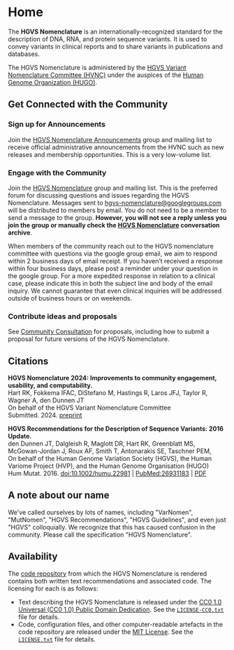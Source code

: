 # Home

The **HGVS Nomenclature** is an internationally-recognized standard for the description of DNA, RNA, and protein sequence variants.
It is used to convey variants in clinical reports and to share variants in publications and databases.

The HGVS Nomenclature is administered by the [HGVS Variant Nomenclature Committee (HVNC)](hvnc.md) under the auspices of the [Human Genome Organization (HUGO)](https://hugo-int.org/).

[//]: # (!!! note "Join Us")
[//]: # ()
[//]: # (    If you are interested in joining the HVNC and contributing to the maintenance of the HGVS Nomenclature, please see the [Call for Members]&#40;call-for-members.md&#41;.)
[//]: # (    Applications are due **April 1, 2024**.)

<a id="contact-us"></a>

## Get Connected with the Community

### Sign up for Announcements

Join the [HGVS Nomenclature
Announcements](https://groups.google.com/g/hgvs-nomenclature-announcements/)
group and mailing list to receive official administrative announcements from the
HVNC such as new releases and membership opportunities. This is a very
low-volume list.

### Engage with the Community

Join the [HGVS Nomenclature](https://groups.google.com/g/hgvs-nomenclature)
group and mailing list. This is the preferred forum for discussing questions
and issues regarding the HGVS Nomenclature.
Messages sent to
[hgvs-nomenclature@googlegroups.com](mailto:hgvs-nomenclature@googlegroups.com)
will be distributed to members by email. You do not need to be a member to send
a message to the group. **However, you will not see a reply unless you join the
group or manually check the [HGVS Nomenclature](https://groups.google.com/g/hgvs-nomenclature)
conversation archive**.

When members of the community reach out to the HGVS nomenclature committee with
questions via the google group email, we aim to respond within 2 business days
of email receipt. If you haven’t received a response within four business days,
please post a reminder under your question in the google group. For a more
expedited response in relation to a clinical case, please indicate this in both
the subject line and body of the email inquiry. We cannot guarantee that even
clinical inquiries will be addressed outside of business hours or on weekends.

### Contribute ideas and proposals

See [Community Consultation](consultation/index.md) for proposals, including
  how to submit a proposal for future versions of the HGVS Nomenclature.

## Citations

**HGVS Nomenclature 2024: Improvements to community engagement, usability, and computability.**
<br/>Hart RK, Fokkema IFAC, DiStefano M, Hastings R, Laros JFJ, Taylor R, Wagner A, den Dunnen JT
<br/>On behalf of the HGVS Variant Nomenclature Committee
<br/>Submitted. 2024. [preprint](https://dx.doi.org/10.31219/osf.io/92gfd)

**HGVS Recommendations for the Description of Sequence Variants: 2016 Update.**
<br/>den Dunnen JT, Dalgleish R, Maglott DR, Hart RK, Greenblatt MS, McGowan-Jordan J, Roux AF, Smith T, Antonarakis SE, Taschner PEM,
<br/>On behalf of the Human Genome Variation Society (HGVS), the Human Variome Project (HVP), and the Human Genome Organisation (HUGO)
<br/>Hum Mutat. 2016. [doi:10.1002/humu.22981](http://dx.doi.org/10.1002/humu.22981) | [PubMed:26931183](https://www.ncbi.nlm.nih.gov/pubmed/26931183) | [PDF](http://onlinelibrary.wiley.com/doi/10.1002/humu.22981/pdf)

## A note about our name

We've called ourselves by lots of names, including "VarNomen", "MutNomen", "HGVS
Recommendations", "HGVS Guidelines", and even just "HGVS" colloquially. We
recognize that this has caused confusion in the community. Please call the
specification "HGVS Nomenclature".

## Availability

The [code repository](https://github.com/HGVSnomenclature/hgvs-nomenclature/) from which the HGVS Nomenclature is rendered contains both written text recommendations and associated code. The licensing for each is as follows:

* Text describing the HGVS Nomenclature is released under the [CC0 1.0 Universal (CC0 1.0) Public Domain Dedication](https://creativecommons.org/publicdomain/zero/1.0/). See the [`LICENSE-CC0.txt`](LICENSE-CC0.txt) file for details.
* Code, configuration files, and other computer-readable artefacts in the code repository are released under the [MIT License](https://opensource.org/licenses/MIT). See the [`LICENSE.txt`](LICENSE.txt) file for details.
